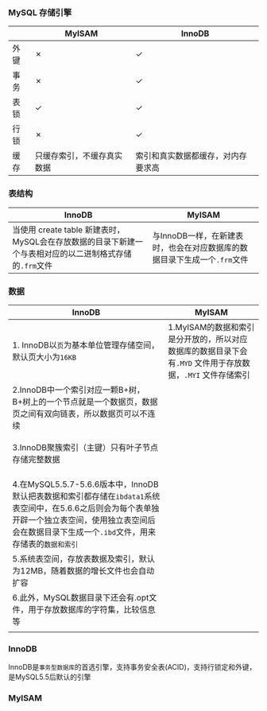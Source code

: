 ### MySQL 存储引擎

|      | MyISAM                     | InnoDB                             |
| ---- | -------------------------- | ---------------------------------- |
| 外键 | &cross;                    | &check;                            |
| 事务 | &cross;                    | &check;                            |
| 表锁 | &check;                    | &check;                            |
| 行锁 | &cross;                    | &check;                            |
| 缓存 | 只缓存索引，不缓存真实数据 | 索引和真实数据都缓存，对内存要求高 |









### 表结构

| InnoDB                                                       | MyISAM                                                       |
| ------------------------------------------------------------ | ------------------------------------------------------------ |
| 当使用 create table 新建表时，MySQL会在存放数据的目录下新建一个与表相对应的以二进制格式存储的`.frm`文件 | 与InnoDB一样，在新建表时，也会在对应数据库的数据目录下生成一个`.frm`文件 |





### 数据

| InnoDB                                                       | MyISAM                                                       |
| ------------------------------------------------------------ | ------------------------------------------------------------ |
| 1. InnoDB以`页`为基本单位管理存储空间，默认页大小为`16KB`<br /> | 1.MyISAM的数据和索引是分开放的，所以对应数据库的数据目录下会有`.MYD` 文件用于存放数据，`.MYI` 文件存储索引 |
| 2.InnoDB中一个索引对应一颗B+树，B+树上的一个节点就是一个数据页，数据页之间有双向链表，所以数据页可以不连续<br /><br />3.InnoDB聚簇索引（主键）只有叶子节点存储完整数据<br /><br /> |                                                              |
| 4.在MySQL5.5.7-5.6.6版本中，InnoDB默认把表数据和索引都存储在`ibdata1`系统表空间中，在5.6.6之后则会为每个表单独开辟一个独立表空间，使用独立表空间后会在数据目录下生成一个`.ibd`文件，用来存储表的`数据和索引` <br /> |                                                              |
| 5.系统表空间，存放表数据及索引，默认为12MB，随着数据的增长文件也会自动扩容<br /> |                                                              |
| 6.此外，MySQL数据目录下还会有.opt文件，用于存放数据库的字符集，比较信息等<br /> |                                                              |
|                                                              |                                                              |







### InnoDB

InnoDB是`事务型数据库`的首选引擎，支持事务安全表(ACID)，支持行锁定和外键，是MySQL5.5后默认的引擎



### MyISAM









